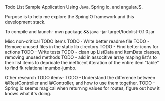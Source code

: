 Todo List Sample Application
Using Java, Spring io, and angularJS.

Purpose is to help me explore the SpringIO framework and this development stack.

To compile and launch-
mvn package && java -jar target/todolist-0.1.0.jar

Misc non-critical TODO items
TODO - Write better readme file
TODO - Remove unused files in the static lib directory
TODO - Find better icons for actions
TODO - Write tests
TODO - clean up ListData and ItemData classes, removing unused methods
TODO - add in associtive array maping list's to their list items to depricate the inefficent itteration of the entire item "table" to find fk relational mumbo-jumbo.

Other research TODO items-
TODO - Understand the difference between @RestController and @Controller, and how to use them together.
TODO - Spring io seems magical when returning values for routes, figure out how it knows what it's doing.

